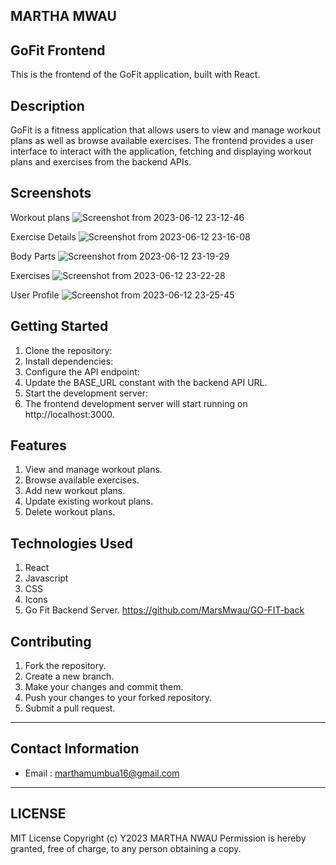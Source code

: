 ## MARTHA MWAU
## GoFit Frontend
This is the frontend of the GoFit application, built with React.

## Description
GoFit is a fitness application that allows users to view and manage workout plans as well as browse available exercises. The frontend provides a user interface to interact with the application, fetching and displaying workout plans and exercises from the backend APIs.

## Screenshots
Workout plans
![Screenshot from 2023-06-12 23-12-46](https://github.com/MarsMwau/GO-FIT-back/assets/115712038/a4cf1676-5169-4e8b-9ae9-86c73704e838)

Exercise Details
![Screenshot from 2023-06-12 23-16-08](https://github.com/MarsMwau/GO-FIT-back/assets/115712038/8b5642de-89d8-4a0b-90a4-7ed5dd132eff)

Body Parts
![Screenshot from 2023-06-12 23-19-29](https://github.com/MarsMwau/GO-FIT-back/assets/115712038/2338bb19-cffc-4e79-99de-1a0a01dcd169)

Exercises
![Screenshot from 2023-06-12 23-22-28](https://github.com/MarsMwau/GO-FIT-back/assets/115712038/48fd8998-e5b2-4480-a2f6-40816c57c36c)

User Profile
![Screenshot from 2023-06-12 23-25-45](https://github.com/MarsMwau/GO-FIT-back/assets/115712038/94b22fd7-a962-4ff0-a7f6-0b6eb6721286)


## Getting Started
1. Clone the repository:
2. Install dependencies:
3. Configure the API endpoint:
4. Update the BASE_URL constant with the backend API URL.
5. Start the development server:
6. The frontend development server will start running on http://localhost:3000.

## Features
1. View and manage workout plans.
2. Browse available exercises.
3. Add new workout plans.
4. Update existing workout plans.
5. Delete workout plans.

## Technologies Used
1. React
2. Javascript
3. CSS
4. Icons
5. Go Fit Backend Server. https://github.com/MarsMwau/GO-FIT-back

## Contributing
1. Fork the repository.
2. Create a new branch.
3. Make your changes and commit them.
4. Push your changes to your forked repository.
5. Submit a pull request.

*****
## Contact Information
* Email : marthamumbua16@gmail.com
*****
## LICENSE
MIT License
Copyright (c) Y2023 MARTHA NWAU
Permission is hereby granted, free of charge, to any person obtaining a copy.